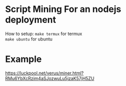 # Script Mining For an nodejs deployment 
How to setup:
`make termux` for termux<br>
`make ubuntu` for ubuntu<br>

# Example
https://luckpool.net/verus/miner.html?RMu6YbXcRzim4aSJozwuLu5jzaK57jH5ZU
